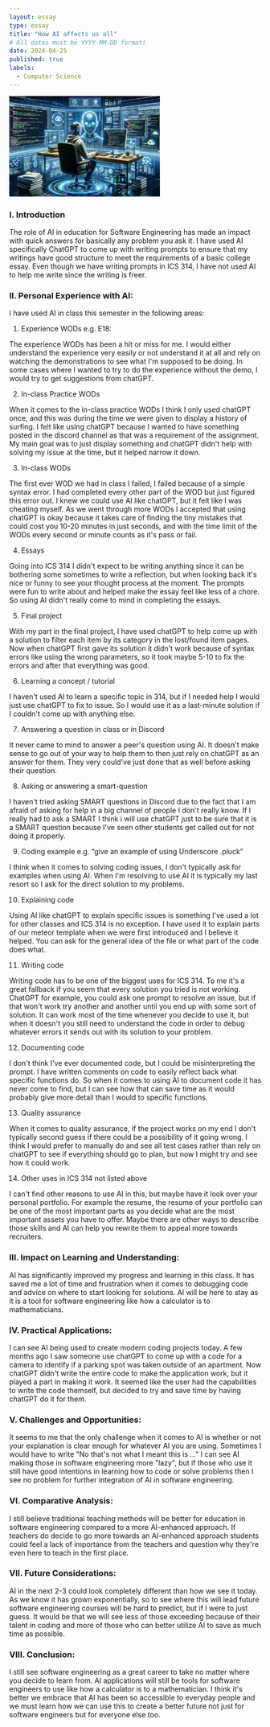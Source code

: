 ```yaml
---
layout: essay
type: essay
title: "How AI affects us all"
# All dates must be YYYY-MM-DD format!
date: 2024-04-25
published: true
labels:
  - Computer Science
---
```

<img src="../img/DevinAi.webp" width="300">

### I. Introduction
The role of AI in education for Software Engineering has made an impact with quick answers for basically any problem you ask it. I have used AI specifically ChatGPT to come up with writing prompts to ensure that my writings have good structure to meet the requirements of a basic college essay. Even though we have writing prompts in ICS 314, I have not used AI to help me write since the writing is freer.


### II. Personal Experience with AI:
I have used AI in class this semester in the following areas:


1. Experience WODs e.g. E18:


The experience WODs has been a hit or miss for me. I would either understand the experience very easily or not understand it at all and rely on watching the demonstrations to see what I'm supposed to be doing. In some cases where I wanted to try to do the experience without the demo, I would try to get suggestions from chatGPT.


2. In-class Practice WODs


When it comes to the in-class practice WODs I think I only used chatGPT once, and this was during the time we were given to display a history of surfing. I felt like using chatGPT because I wanted to have something posted in the discord channel as that was a requirement of the assignment. My main goal was to just display something and chatGPT didn't help with solving my issue at the time, but it helped narrow it down.


3. In-class WODs


The first ever WOD we had in class I failed, I failed because of a simple syntax error. I had completed every other part of the WOD but just
figured this error out. I knew we could use AI like chatGPT, but it felt like I was cheating myself. As we went through more WODs I accepted that using
chatGPT is okay because it takes care of finding the tiny mistakes that could cost you 10-20 minutes in just seconds, and with the time limit of the WODs
every second or minute counts as it's pass or fail.


4. Essays


Going into ICS 314 I didn't expect to be writing anything since it can be bothering some sometimes to write a reflection, but when looking back it's nice or funny to see your thought process at the moment. The prompts were fun to write about and helped make the essay feel like less of a chore. So using AI didn't really come to mind in completing the essays.


5. Final project


With my part in the final project, I have used chatGPT to help come up with a solution to filter each item by its category in the lost/found item pages. Now when chatGPT first gave its solution it didn't work because of syntax errors like using the wrong parameters, so it took maybe 5-10 to fix the errors and after that everything was good.


6. Learning a concept / tutorial


I haven't used AI to learn a specific topic in 314, but if I needed help I would just use chatGPT to fix to issue. So I would use it as a last-minute solution if I couldn't come up with anything else.


7. Answering a question in class or in Discord


It never came to mind to answer a peer's question using AI. It doesn't make sense to go out of your way to help them to then just rely on chatGPT as an answer for them. They  very could've just done that as well before asking their question.


8. Asking or answering a smart-question



I haven't tried asking SMART questions in Discord due to the fact that I am afraid of asking for help in a big channel of people I don't really know. If I really had to ask a SMART I think i will use chatGPT just to be sure that it is a SMART question because I've seen other students get called out for not doing it properly.


9. Coding example e.g. “give an example of using Underscore .pluck”


I think when it comes to solving coding issues, I don't typically ask for examples when using AI. When I'm resolving to use AI it is typically my last resort so I ask for the direct solution to my problems.


10. Explaining code


Using AI like chatGPT to explain specific issues is something I've used a lot for other classes and ICS 314 is no exception. I have used it to explain parts of our meteor template when we were first introduced and I believe it helped. You can ask for the general idea of the file or what part of the code does what.


11. Writing code


Writing code has to be one of the biggest uses for ICS 314. To me it's a great fallback if you seem that every solution you tried is not working. ChatGPT for example, you could ask one prompt to resolve an issue, but if that won't work try another and another until you end up with some sort of solution. It can work most of the time whenever you decide to use it, but when it doesn't you still need to understand the code in order to debug whatever errors it sends out with its solution to your problem.


12. Documenting code

I don't think I've ever documented code, but I could be misinterpreting the prompt. I have written comments on code to easily reflect back what specific functions do. So when it comes to using AI to document code it has never come to find, but I can see how that can save time as it would probably give more detail than I would to specific functions.




13. Quality assurance

When it comes to quality assurance, if the project works on my end I don't typically second guess if there could be a possibility of it going wrong. I think I would prefer to manually do and see all test cases rather than rely on chatGPT to see if everything should go to plan, but now I might try and see how it could work.


14. Other uses in ICS 314 not listed above




I can't find other reasons to use AI in this, but maybe have it look over your personal portfolio. For example the resume, the resume of your portfolio can be one of the most important parts as you decide what are the most important assets you have to offer. Maybe there are other ways to describe those skills and AI can help you rewrite them to appeal more towards recruiters.


### III. Impact on Learning and Understanding:


AI has significantly improved my progress and learning in this class. It has saved me a lot of time and frustration when it comes to debugging code and advice on where to start looking for solutions. AI will be here to stay as it is a tool for software engineering like how a calculator is to mathematicians.


### IV. Practical Applications:


I can see AI being used to create modern coding projects today. A few months ago I saw someone use chatGPT to come up with a code for a camera to identify if a parking spot was taken outside of an apartment. Now chatGPT didn't write the entire code to make the application work, but it played a part in making it work. It seemed like the user had the capabilities to write the code themself, but decided to try and save time by having chatGPT do it for them.


### V. Challenges and Opportunities:


It seems to me that the only challenge when it comes to AI is whether or not your explanation is clear enough for whatever AI you are using. Sometimes I would have to write "No that's not what I meant this is ..." I can see AI making those in software engineering more "lazy", but if those who use it still have good intentions in learning how to code or solve problems then I see no problem for further integration of AI in software engineering.


### VI. Comparative Analysis:


I still believe traditional teaching methods will be better for education in software engineering compared to a more AI-enhanced approach. If teachers do decide to go more towards an AI-enhanced approach students could feel a lack of importance from the teachers and question why they're even here to teach in the first place.


### VII. Future Considerations:


AI in the next 2-3 could look completely different than how we see it today. As we know it has grown exponentially, so to see where this will lead future software engineering courses will be hard to predict, but if I were to just guess. It would be that we will see less of those exceeding because of their talent in coding and more of those who can better utilize AI to save as much time as possible.


### VIII. Conclusion:

I still see software engineering as a great career to take no matter where you decide to learn from. AI applications will still be tools for software engineers to use like how a calculator is to a mathematician. I think it's better we embrace that AI has been so accessible to everyday people and we must learn how we can use this to create a better future not just for software engineers but for everyone else too.








